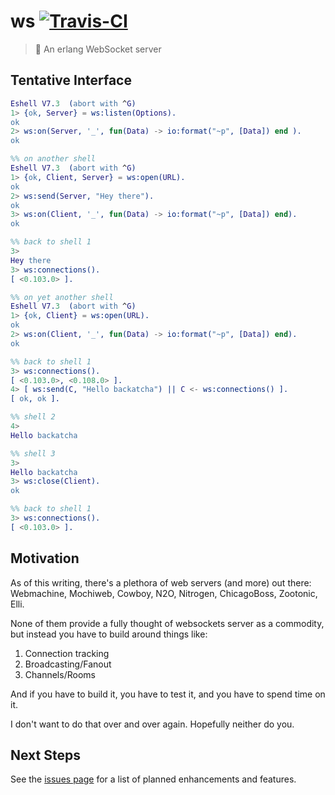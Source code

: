 # ws [![Travis-CI](https://api.travis-ci.org/ostera/ws.svg)](https://travis-ci.org/ostera/ws)
> 🔄 An erlang WebSocket server

## Tentative Interface

```erlang
Eshell V7.3  (abort with ^G)
1> {ok, Server} = ws:listen(Options).
ok
2> ws:on(Server, '_', fun(Data) -> io:format("~p", [Data]) end ).
ok

%% on another shell
Eshell V7.3  (abort with ^G)
1> {ok, Client, Server} = ws:open(URL).
ok
2> ws:send(Server, "Hey there").
ok
3> ws:on(Client, '_', fun(Data) -> io:format("~p", [Data]) end).
ok

%% back to shell 1
3>
Hey there
3> ws:connections().
[ <0.103.0> ].

%% on yet another shell
Eshell V7.3  (abort with ^G)
1> {ok, Client} = ws:open(URL).
ok
2> ws:on(Client, '_', fun(Data) -> io:format("~p", [Data]) end).
ok

%% back to shell 1
3> ws:connections().
[ <0.103.0>, <0.108.0> ].
4> [ ws:send(C, "Hello backatcha") || C <- ws:connections() ].
[ ok, ok ].

%% shell 2
4>
Hello backatcha

%% shell 3
3>
Hello backatcha
3> ws:close(Client).
ok

%% back to shell 1
3> ws:connections().
[ <0.103.0> ].
```

## Motivation

As of this writing, there's a plethora of web servers (and more) out there: Webmachine, Mochiweb, Cowboy, N2O, Nitrogen,
ChicagoBoss, Zootonic, Elli.

None of them provide a fully thought of websockets server as a commodity, but instead you have to build around things like:

1. Connection tracking
2. Broadcasting/Fanout
3. Channels/Rooms

And if you have to build it, you have to test it, and you have to spend time on it.

I don't want to do that over and over again. Hopefully neither do you.

## Next Steps

See the [issues page](https://github.com/ostera/ws/issues?q=is%3Aopen+is%3Aissue+label%3Aenhancement) for a list of planned enhancements and features.
